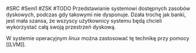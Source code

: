#SRC #Sem1 #ZSK 
#TODO 
Przedstawianie systemowi dostępnych zasobów dyskowych, podczas gdy takowymi nie dysponuje. Dzała trochę jak banki, jest mała szansa, że wszyscy użytkownicy systemu będą chcieli wykorzystać całą swoją przestrzeń dyskową.

W systemie operacyjnym _linux_ można zastosować tę technikę przy pomocy [[LVM]].


